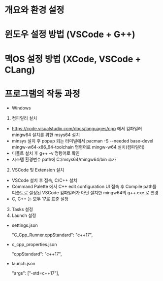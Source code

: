 # 개요와 환경 설정
# 윈도우 설정 방법 (VSCode + G++)
# 맥OS 설정 방법 (XCode, VSCode + CLang)
# 프로그램의 작동 과정

- Windows
 1. 컴파일러 설치
 -  https://code.visualstudio.com/docs/languages/cpp 에서 컴파일러 mingw64 설치를 위한 msys64 설치
 - minsys 설치 후 popup 되는 터미널에서 
 pacman -S --needed base-devel mingw-w64-x86_64-toolchain 
 명령어로 mingw-w64 설치(컴파일러)
 - 디폴트 설치 후 g++ -v 명령어로 확인
 - 시스템 환경변수 path에 C:/msys64/mingw64/bin 추가

 2. VSCode 및 Extension 설치
 - VSCode 설치 후 접속, C/C++ 설치
 - Command Palette 에서 C++ edit configuration UI 접속 후 Compile path를 디폴트로 설정된 VSCode 컴파일러가 아닌 설치한 mingw64의 g++.exe 로 변경
 - C, C++ 는 모두 17로 표준 설정

 3. Tasks 설정 
 4. Launch 설정


- settings.json

    "C_Cpp_Runner.cppStandard": "c++17",

- c_cpp_properties.json

    "cppStandard": "c++17",

- launch.json

    "args": ["-std=c++17"],